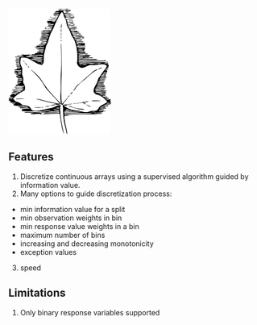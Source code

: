 ![ivy](ivy.png)

## Features

1. Discretize continuous arrays using a supervised algorithm guided by information value.
2. Many options to guide discretization process:
  - min information value for a split
  - min observation weights in bin
  - min response value weights in a bin
  - maximum number of bins
  - increasing and decreasing monotonicity
  - exception values
3. speed

## Limitations

1. Only binary response variables supported

